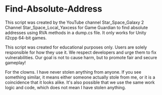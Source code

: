 # Find-Absolute-Address
This script was created by the YouTube channel Star_Space_Galaxy 2 Channel Star_Space_Local_Yaxcess for Game Guardian to find absolute addresses using RVA methods in a dump.cs file. It only works for Unity il2cpp 64-bit games.

This script was created for educational purposes only. Users are solely responsible for how they use it. We respect developers and urge them to fix vulnerabilities. Our goal is not to cause harm, but to promote fair and secure gameplay!

For the clowns.
​I have never stolen anything from anyone. If you see something similar, it means either someone actually stole from me, or it is a coincidence that it looks alike. It's also possible that we use the same work logic and code, which does not mean I have stolen anything.
